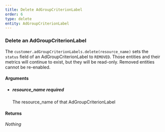 ```yaml
---
title: Delete AdGroupCriterionLabel 
order: 6
type: delete
entity: AdGroupCriterionLabel 
---
```


### Delete an AdGroupCriterionLabel 

The `customer.adGroupCriterionLabels.delete(resource_name)` sets the `status` field of an AdGroupCriterionLabel to `REMOVED`. Those entities and their metrics will continue to exist, but they will be read-only. Removed entities cannot be re-enabled.


#### Arguments

-   ##### resource_name _required_
    The resource_name of that AdGroupCriterionLabel


#### Returns

_Nothing_